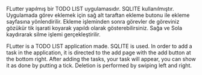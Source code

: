 FLutter yapılmış bir TODO LIST uygulamasıdır. SQLITE kullanılmıştır. 
Uygulamada görev eklemek için sağ alt taraftan ekleme butonu ile ekleme sayfasına yönlendirilir.
Ekleme işleminden sonra görevler de göreviniz gözükür tik işarati koyarak yapıldı olarak gösterebilirsiniz.
Sağa ve Sola kaydırarak silme işlemi gerçekleştirilir.



FLutter is a TODO LIST application made. SQLITE is used.
In order to add a task in the application, it is directed to the add page with the add button at the bottom right.
After adding the tasks, your task will appear, you can show it as done by putting a tick.
Deletion is performed by swiping left and right.
